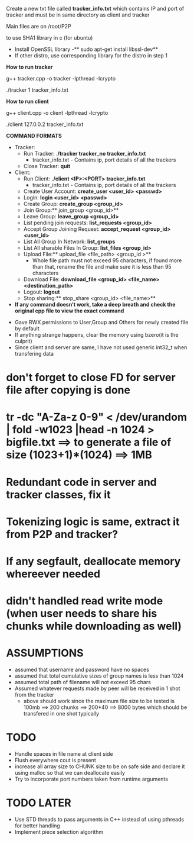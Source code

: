 Create a new txt file called **tracker_info.txt** which contains IP and port of tracker and must be in same directory as client and tracker  

Main files are on /root/P2P  

to use SHA1 library in c  (for ubuntu)

* Install OpenSSL library -** sudo apt-get install libssl-dev**
* If other distro, use corresponding library for the distro in step 1

**How to run tracker**

g++ tracker.cpp -o tracker -lpthread -lcrypto

./tracker 1 tracker_info.txt

**How to run client**

g++ client.cpp -o client -lpthread -lcrypto

./client 127.0.0.2 tracker_info.txt

**COMMAND FORMATS**



* Tracker:
    * Run Tracker: .**/tracker tracker_no tracker_info.txt**
        * tracker_info.txt - Contains ip, port details of all the trackers
    * Close Tracker: **quit**
* Client:
    *  Run Client: **./client &lt;IP>:&lt;PORT> tracker_info.txt**
        * tracker_info.txt - Contains ip, port details of all the trackers
    * Create User Account: **create_user &lt;user_id> &lt;passwd>**
    * Login: **login &lt;user_id> &lt;passwd>**
    * Create Group: **create_group &lt;group_id>**
    * Join Group:** join_group &lt;group_id>**
    * Leave Group: **leave_group &lt;group_id>**
    * List pending join requests: **list_requests &lt;group_id>**
    * Accept Group Joining Request: **accept_request &lt;group_id> &lt;user_id>**
    * List All Group In Network: **list_groups**
    * List All sharable Files In Group: **list_files &lt;group_id>**
    * Upload File:** upload_file &lt;file_path> &lt;group_id >**
        * Whole file path must not exceed 95 characters, if found more than that, rename the file and make sure it is less than 95 characters
    * Download File: **download_file &lt;group_id> &lt;file_name> &lt;destination_path>**
    * Logout: **logout**
    * Stop sharing:** stop_share &lt;group_id> &lt;file_name>**
* **If any command doesn’t work, take a deep breath and check the original cpp file to view the exact command**  

- Gave RWX permissions to User,Group and Others for newly created file by default  
- If anything strange happens, clear the memory using bzero(it is the culprit)  
- Since client and server are same, I have not used generic int32_t when transfering data

# **don't forget to close FD for server file after copying is done**  

# tr -dc "A-Za-z 0-9" < /dev/urandom | fold -w1023 |head -n 1024 > bigfile.txt ==> to generate a file of size (1023+1)*(1024) ==> 1MB

# Redundant code in server and tracker classes, fix it

# Tokenizing logic is same, extract it from P2P and tracker?

# If any segfault, deallocate memory whereever needed

# didn't handled read write mode (when user needs to share his chunks while downloading as well)  



# ASSUMPTIONS
- assumed that username and password have no spaces
- assumed that total cumulative sizes of group names is less than 1024 
- assumed total path of filename will not exceed 95 chars
- Assumed whatever requests made by peer will be received in 1 shot from the tracker 
  - above should work since the maximum file size to be tested is 100mb ==> 200 chunks ==> 200*40 ==> 8000 bytes which should be transfered in one shot typically


# TODO  
- Handle spaces in file name at client side
- Flush everywhere cout is present
- increase all array size to CHUNK size to be on safe side and declare it using malloc so that we can deallocate easily
- Try to incorporate port numbers taken from runtime arguments

# TODO LATER
- Use STD threads to pass arguments in C++ instead of using pthreads for better handling  
- Implement piece selection algorithm